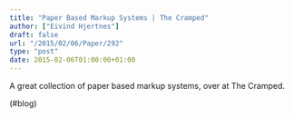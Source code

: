 ```yaml
---
title: "Paper Based Markup Systems | The Cramped"
author: ["Eivind Hjertnes"]
draft: false
url: "/2015/02/06/Paper/292"
type: "post"
date: 2015-02-06T01:00:00+01:00
---
```


A great collection of paper based markup systems, over at The Cramped.

(#blog)
